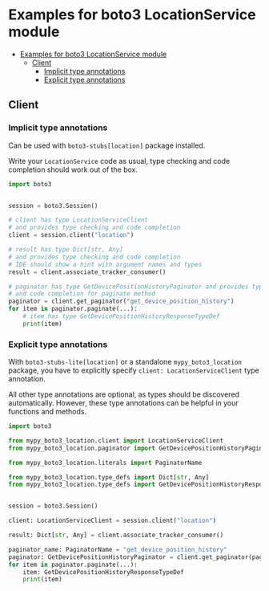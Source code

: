 <a id="examples-for-boto3-locationservice-module"></a>

# Examples for boto3 LocationService module

- [Examples for boto3 LocationService module](#examples-for-boto3-locationservice-module)
  - [Client](#client)
    - [Implicit type annotations](#implicit-type-annotations)
    - [Explicit type annotations](#explicit-type-annotations)

<a id="client"></a>

## Client

<a id="implicit-type-annotations"></a>

### Implicit type annotations

Can be used with `boto3-stubs[location]` package installed.

Write your `LocationService` code as usual, type checking and code completion
should work out of the box.

```python
import boto3


session = boto3.Session()

# client has type LocationServiceClient
# and provides type checking and code completion
client = session.client("location")

# result has type Dict[str, Any]
# and provides type checking and code completion
# IDE should show a hint with argument names and types
result = client.associate_tracker_consumer()

# paginator has type GetDevicePositionHistoryPaginator and provides type checking
# and code completion for paginate method
paginator = client.get_paginator("get_device_position_history")
for item in paginator.paginate(...):
    # item has type GetDevicePositionHistoryResponseTypeDef
    print(item)
```

<a id="explicit-type-annotations"></a>

### Explicit type annotations

With `boto3-stubs-lite[location]` or a standalone `mypy_boto3_location`
package, you have to explicitly specify `client: LocationServiceClient` type
annotation.

All other type annotations are optional, as types should be discovered
automatically. However, these type annotations can be helpful in your functions
and methods.

```python
import boto3

from mypy_boto3_location.client import LocationServiceClient
from mypy_boto3_location.paginator import GetDevicePositionHistoryPaginator

from mypy_boto3_location.literals import PaginatorName

from mypy_boto3_location.type_defs import Dict[str, Any]
from mypy_boto3_location.type_defs import GetDevicePositionHistoryResponseTypeDef


session = boto3.Session()

client: LocationServiceClient = session.client("location")

result: Dict[str, Any] = client.associate_tracker_consumer()

paginator_name: PaginatorName = "get_device_position_history"
paginator: GetDevicePositionHistoryPaginator = client.get_paginator(paginator_name)
for item in paginator.paginate(...):
    item: GetDevicePositionHistoryResponseTypeDef
    print(item)
```
